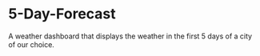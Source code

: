 # 5-Day-Forecast
A weather dashboard that displays the weather in the first 5 days of a city of our choice.
